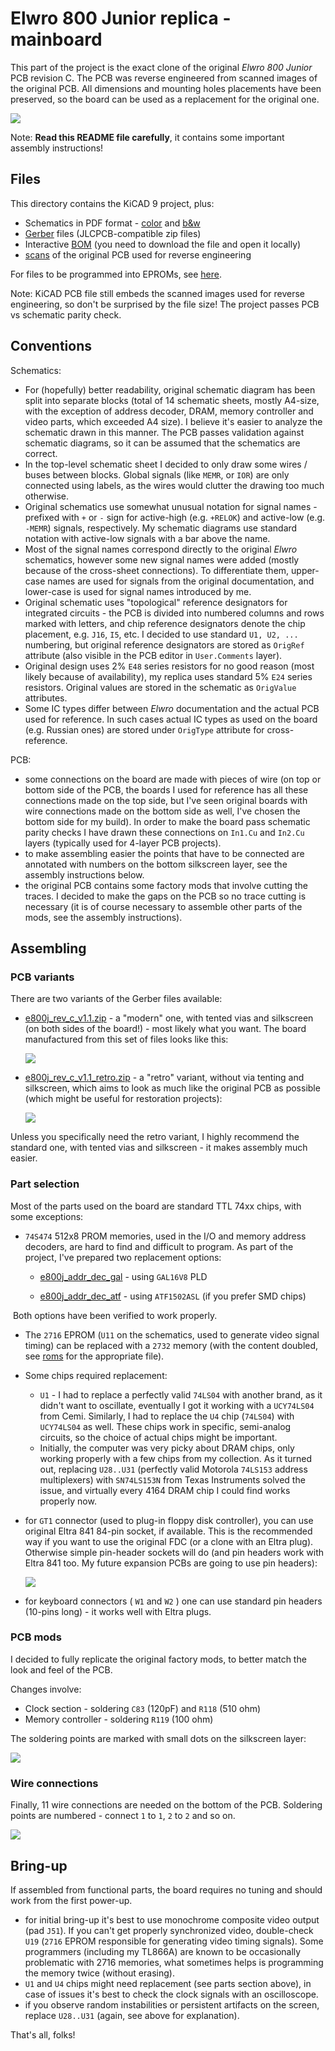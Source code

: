 # Elwro 800 Junior replica - mainboard

This part of the project is the exact clone of the original *Elwro 800 Junior* PCB revision C. The PCB was reverse engineered from scanned images of the original PCB. All dimensions and mounting holes placements have been preserved, so the board can be used as a replacement for the original one.

![](img/mainboard_render.jpg)

Note: **Read this README file carefully**, it contains some important assembly instructions!

## Files

This directory contains the KiCAD 9 project, plus: 

* Schematics in PDF format - [color](pdfs/e800j_rev_c.pdf) and [b&w](pdfs/e800j_rev_bw.pdf) 
* [Gerber](gerbers) files (JLCPCB-compatible zip files)
* Interactive [BOM](e800j_rev_c_ibom.html) (you need to download the file and open it locally) 
* [scans](scans) of the original PCB used for reverse engineering

For files to be programmed into EPROMs, see [here](../roms).

Note: KiCAD PCB file still embeds the scanned images used for reverse engineering, so don't be surprised by the file size! The project passes PCB vs schematic parity check.

## Conventions

Schematics:

* For (hopefully) better readability, original schematic diagram has been split into separate blocks (total of 14 schematic sheets, mostly A4-size, with the exception of address decoder, DRAM, memory controller and video parts, which exceeded A4 size). I believe it's easier to analyze the schematic drawn in this manner. The PCB passes validation against schematic diagrams, so it can be assumed that the schematics are correct.
* In the top-level schematic sheet I decided to only draw some wires / buses between blocks. Global signals (like `MEMR`, or `IOR`) are only connected using labels, as the wires would clutter the drawing too much otherwise.
* Original schematics use somewhat unusual notation for signal names - prefixed with `+` or `-` sign for active-high (e.g. `+RELOK`) and active-low (e.g. `-MEMR`) signals, respectively. My schematic diagrams use standard notation with active-low signals with a bar above the name.
* Most of the signal names correspond directly to the original *Elwro* schematics, however some new signal names were added (mostly because of the cross-sheet connections). To differentiate them, upper-case names are used for signals from the original documentation, and lower-case is used for signal names introduced by me. 
* Original schematic uses "topological" reference designators for integrated circuits - the PCB is divided into numbered columns and rows marked with letters, and chip reference designators denote the chip placement, e.g. `J16`, `I5`, etc. I decided to use standard `U1, U2, ...` numbering, but original reference designators are stored as `OrigRef` attribute (also visible in the PCB editor in `User.Comments` layer). 
* Original design uses 2% `E48` series resistors for no good reason (most likely because of availability), my replica uses standard 5% `E24` series resistors. Original values are stored in the schematic as `OrigValue` attributes.
* Some IC types differ between *Elwro* documentation and the actual PCB used for reference. In such cases actual IC types as used on the board (e.g. Russian ones) are stored under `OrigType` attribute for cross-reference.

PCB:

* some connections on the board are made with pieces of wire (on top or bottom side of the PCB, the boards I used for reference has all these connections made on the top side, but I've seen original boards with wire connections made on the bottom side as well, I've chosen the bottom side for my build). In order to make the board pass schematic parity checks I have drawn these connections on `In1.Cu` and `In2.Cu` layers (typically used for 4-layer PCB projects).
* to make assembling easier the points that have to be connected are annotated with numbers on the bottom silkscreen layer, see the assembly instructions below.
* the original PCB contains some factory mods that involve cutting the traces. I decided to make the gaps on the PCB so no trace cutting is necessary (it is of course necessary to assemble other parts of the mods, see the assembly instructions).

## Assembling

### PCB variants

There are two variants of the Gerber files available:

* [e800j_rev_c_v1.1.zip](gerbers/e800j_rev_c_v1.1.zip) - a "modern" one, with tented vias and silkscreen (on both sides of the board!) - most likely what you want. The board manufactured from this set of files looks like this:

  ![](img/gerber_modern.png)


* [e800j_rev_c_v1.1_retro.zip](gerbers/e800j_rev_c_v1.1_retro.zip) - a "retro" variant, without via tenting and silkscreen, which aims to look as much like the original PCB as possible (which might be useful for restoration projects):

  ![](img/gerber_retro.png)

Unless you specifically need the retro variant, I highly recommend the standard one, with tented vias and silkscreen - it makes assembly much easier.

### Part selection

Most of the parts used on the board are standard TTL 74xx chips, with some exceptions:

*  `74S474` 512x8 PROM memories, used in the I/O and memory address decoders, are hard to find and difficult to program. As part of the project, I've prepared two replacement options:
   *  [e800j_addr_dec_gal](https://github.com/codepainters/e800j_addr_dec_gal) - using `GAL16V8` PLD

   *  [e800j_addr_dec_atf](https://github.com/codepainters/e800j_addr_dec_atf) - using `ATF1502ASL` (if you prefer SMD chips)


​		Both options have been verified to work properly.

* The `2716` EPROM (`U11` on the schematics, used to generate video signal timing) can be replaced with a `2732` memory (with the content doubled, see [roms](../roms) for the appropriate file).

* Some chips required replacement:
  * `U1`  - I had to replace a perfectly valid `74LS04` with another brand, as it didn't want to oscillate, eventually I got it working with a `UCY74LS04` from Cemi. Similarly, I had to replace the `U4` chip (`74LS04`) with `UCY74LS04` as well. These chips work in specific, semi-analog circuits, so the choice of actual chips might be important.
  * Initially, the computer was very picky about DRAM chips, only working properly with a few chips from my collection. As it turned out, replacing `U28..U31` (perfectly valid Motorola `74LS153` address multiplexers) with `SN74LS153N` from Texas Instruments solved the issue, and virtually every 4164 DRAM chip I could find works properly now.
  
* for `GT1` connector (used to plug-in floppy disk controller), you can use original Eltra 841 84-pin socket, if available. This is the recommended way if you want to use the original FDC (or a clone with an Eltra plug). Otherwise simple pin-header sockets will do (and pin headers work with Eltra 841 too. My future expansion PCBs are going to use pin headers):

  ![](img/gt1_alt.jpg)

* for keyboard connectors ( `W1` and `W2` ) one can use standard pin headers (10-pins long) - it works well with Eltra plugs. 

### PCB mods

I decided to fully replicate the original factory mods, to better match the look and feel of the PCB. 

Changes involve:

* Clock section - soldering `C83` (120pF) and `R118` (510 ohm)
* Memory controller - soldering `R119` (100 ohm)

The soldering points are marked with small dots on the silkscreen layer:

![](img/mods.png)

### Wire connections

Finally, 11 wire connections are needed on the bottom of the PCB. Soldering points are numbered - connect `1` to `1`, `2` to `2` and so on.

![](img/bottom_wires.jpg)

## Bring-up 

If assembled from functional parts, the board requires no tuning and should work from the first power-up.

* for initial bring-up it's best to use monochrome composite video output (pad `J51`). If you can't get properly synchronized video, double-check `U19` (`2716` EPROM responsible for generating video timing signals). Some programmers (including my TL866A) are known to be occasionally problematic with 2716 memories, what sometimes helps is programming the memory twice (without erasing). 
* `U1` and `U4` chips might need replacement (see parts section above), in case of issues it's best to check the clock signals with an oscilloscope.
* if you observe random instabilities or persistent artifacts on the screen, replace `U28..U31` (again, see above for explanation).

That's all, folks!

